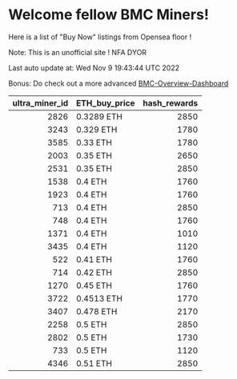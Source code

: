 # Welcome fellow BMC Miners!
Here is a list of "Buy Now" listings from Opensea floor !

Note: This is an unofficial site ! NFA DYOR

Last auto update at: Wed Nov  9 19:43:44 UTC 2022

Bonus: Do check out a more advanced [BMC-Overview-Dashboard](https://dune.com/defifunk/BMC-Overview-Dashboard)


|   ultra_miner_id | ETH_buy_price   |   hash_rewards |
|-----------------:|:----------------|---------------:|
|             2826 | 0.3289 ETH      |           2850 |
|             3243 | 0.329 ETH       |           1780 |
|             3585 | 0.33 ETH        |           1780 |
|             2003 | 0.35 ETH        |           2650 |
|             2531 | 0.35 ETH        |           2850 |
|             1538 | 0.4 ETH         |           1760 |
|             1923 | 0.4 ETH         |           1760 |
|              713 | 0.4 ETH         |           2850 |
|              748 | 0.4 ETH         |           1760 |
|             1371 | 0.4 ETH         |           1010 |
|             3435 | 0.4 ETH         |           1120 |
|              522 | 0.41 ETH        |           1760 |
|              714 | 0.42 ETH        |           2850 |
|             1270 | 0.45 ETH        |           1760 |
|             3722 | 0.4513 ETH      |           1770 |
|             3407 | 0.478 ETH       |           2170 |
|             2258 | 0.5 ETH         |           2850 |
|             2802 | 0.5 ETH         |           1730 |
|              733 | 0.5 ETH         |           1120 |
|             4346 | 0.51 ETH        |           2850 |